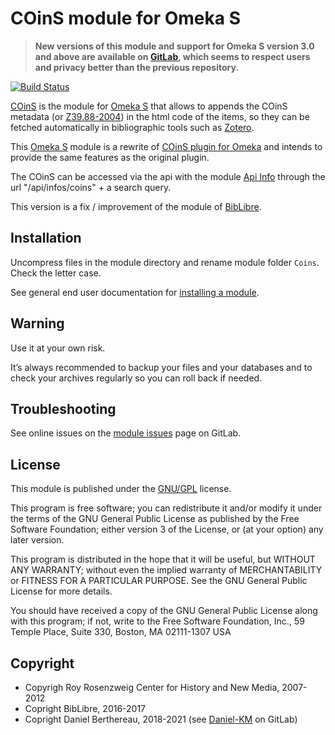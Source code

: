 COinS module for Omeka S
========================

> __New versions of this module and support for Omeka S version 3.0 and above
> are available on [GitLab], which seems to respect users and privacy better
> than the previous repository.__

[![Build Status](https://travis-ci.org/biblibre/omeka-s-module-Coins.svg?branch=master)](https://travis-ci.org/biblibre/omeka-s-module-Coins)

[COinS] is the module for [Omeka S] that allows to appends the COinS metadata
(or [Z39.88-2004]) in the html code of the items, so they can be fetched
automatically in bibliographic tools such as [Zotero].

This [Omeka S] module is a rewrite of [COinS plugin for Omeka] and
intends to provide the same features as the original plugin.

The COinS can be accessed via the api with the module [Api Info] through the url
"/api/infos/coins" + a search query.

This version is a fix / improvement of the module of [BibLibre].


Installation
------------

Uncompress files in the module directory and rename module folder `Coins`.
Check the letter case.

See general end user documentation for [installing a module].


Warning
-------

Use it at your own risk.

It’s always recommended to backup your files and your databases and to check
your archives regularly so you can roll back if needed.


Troubleshooting
---------------

See online issues on the [module issues] page on GitLab.


License
-------

This module is published under the [GNU/GPL] license.

This program is free software; you can redistribute it and/or modify
it under the terms of the GNU General Public License as published by
the Free Software Foundation; either version 3 of the License, or
(at your option) any later version.

This program is distributed in the hope that it will be useful,
but WITHOUT ANY WARRANTY; without even the implied warranty of
MERCHANTABILITY or FITNESS FOR A PARTICULAR PURPOSE.  See the
GNU General Public License for more details.

You should have received a copy of the GNU General Public License
along with this program; if not, write to the Free Software
Foundation, Inc., 59 Temple Place, Suite 330, Boston, MA  02111-1307  USA


Copyright
---------

* Copyrigh Roy Rosenzweig Center for History and New Media, 2007-2012
* Copright BibLibre, 2016-2017
* Copright Daniel Berthereau, 2018-2021 (see [Daniel-KM] on GitLab)


[COinS]: https://github.com/biblibre/omeka-s-module-Coins
[Z39.88-2004]: https://www.niso.org/publications/z3988-2004-r2010
[COinS plugin for Omeka]: http://omeka.org/add-ons/plugins/coins/
[Omeka S]: https://github.com/omeka/omeka-s
[Zotero]: https://zotero.org
[Api Info]: https://gitlab.com/Daniel-KM/Omeka-S-module-ApiInfo
[Installing a module]: https://omeka.org/s/docs/user-manual/modules/#installing-modules
[module issues]: https://gitlab.com/Daniel-KM/Omeka-S-module-Coins/-/issues
[GNU/GPL]: https://www.gnu.org/licenses/gpl-3.0.html
[BibLibre]: https://github.com/biblibre/omeka-s-module-Coins
[GitLab]: https://gitlab.com/Daniel-KM
[Daniel-KM]: https://gitlab.com/Daniel-KM "Daniel Berthereau"
